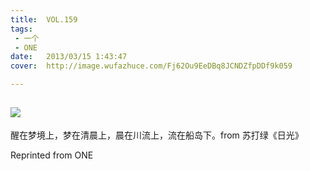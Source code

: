 ```yaml
---
title:	VOL.159
tags:
 - 一个
 - ONE
date:	2013/03/15 1:43:47
cover:	http://image.wufazhuce.com/Fj62Ou9EeDBq8JCNDZfpDDf9k059

---
```

![](http://image.wufazhuce.com/Fj62Ou9EeDBq8JCNDZfpDDf9k059)
---

醒在梦境上，梦在清晨上，晨在川流上，流在船岛下。from 苏打绿《日光》
 
Reprinted from ONE
